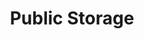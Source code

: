 ---
title: "Public Storage"
url: /chicago/public-storage-south-ashland-avenue/
shop: storage rental
---